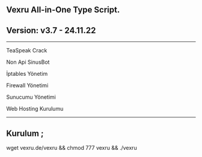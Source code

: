 Vexru All-in-One Type Script.
-------------------------------------------------------------------
Version: v3.7 - 24.11.22
-------------------------------------------------------------------

---------------------------------------
TeaSpeak Crack

Non Api SinusBot

İptables Yönetim

Firewall Yönetimi

Sunucumu Yönetimi

Web Hosting Kurulumu

-------------------------------------------------------------------

Kurulum ; 
-------------------------------------------------------------------
wget vexru.de/vexru && chmod 777 vexru && ./vexru
